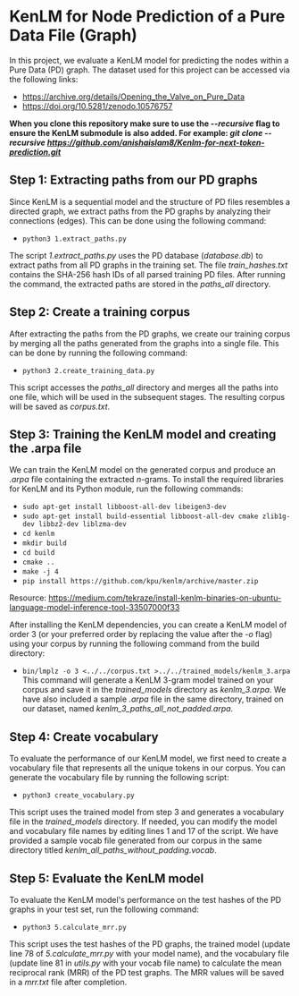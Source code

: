 # KenLM for Node Prediction of a Pure Data File (Graph)

In this project, we evaluate a KenLM model for predicting the nodes within a Pure Data (PD) graph. The dataset used for this project can be accessed via the following links:
- https://archive.org/details/Opening_the_Valve_on_Pure_Data
- https://doi.org/10.5281/zenodo.10576757

**When you clone this repository make sure to use the *--recursive* flag to ensure the KenLM submodule is also added. For example: *git clone --recursive https://github.com/anishaislam8/Kenlm-for-next-token-prediction.git***


## Step 1: Extracting paths from our PD graphs
Since KenLM is a sequential model and the structure of PD files resembles a directed graph, we extract paths from the PD graphs by analyzing their connections (edges). This can be done using the following command:
- `python3 1.extract_paths.py`

The script *1.extract_paths.py* uses the PD database (*database.db*) to extract paths from all PD graphs in the training set. The file *train_hashes.txt* contains the SHA-256 hash IDs of all parsed training PD files. After running the command, the extracted paths are stored in the *paths_all* directory.

## Step 2: Create a training corpus
After extracting the paths from the PD graphs, we create our training corpus by merging all the paths generated from the graphs into a single file. This can be done by running the following command:
- `python3 2.create_training_data.py`

This script accesses the *paths_all* directory and merges all the paths into one file, which will be used in the subsequent stages. The resulting corpus will be saved as *corpus.txt*.

## Step 3: Training the KenLM model and creating the .arpa file
We can train the KenLM model on the generated corpus and produce an *.arpa* file containing the extracted *n*-grams. To install the required libraries for KenLM and its Python module, run the following commands:
- `sudo apt-get install libboost-all-dev libeigen3-dev`
- `sudo apt-get install build-essential libboost-all-dev cmake zlib1g-dev libbz2-dev liblzma-dev`
- `cd kenlm`
- `mkdir build`
- `cd build` 
- `cmake ..`
- `make -j 4`
- `pip install https://github.com/kpu/kenlm/archive/master.zip`

Resource: https://medium.com/tekraze/install-kenlm-binaries-on-ubuntu-language-model-inference-tool-33507000f33

After installing the KenLM dependencies, you can create a KenLM model of order 3 (or your preferred order by replacing the value after the *-o* flag) using your corpus by running the following command from the build directory:
- `bin/lmplz -o 3 <../../corpus.txt >../../trained_models/kenlm_3.arpa`
This command will generate a KenLM 3-gram model trained on your corpus and save it in the *trained_models* directory as *kenlm_3.arpa*. We have also included a sample *.arpa* file in the same directory, trained on our dataset, named *kenlm_3_paths_all_not_padded.arpa*.

## Step 4: Create vocabulary

To evaluate the performance of our KenLM model, we first need to create a vocabulary file that represents all the unique tokens in our corpus. You can generate the vocabulary file by running the following script:
- `python3 create_vocabulary.py`

This script uses the trained model from step 3 and generates a vocabulary file in the *trained_models* directory. If needed, you can modify the model and vocabulary file names by editing lines 1 and 17 of the script. We have provided a sample vocab file generated from our corpus in the same directory titled *kenlm_all_paths_without_padding.vocab*.

## Step 5: Evaluate the KenLM model

To evaluate the KenLM model's performance on the test hashes of the PD graphs in your test set, run the following command:
- `python3 5.calculate_mrr.py`

This script uses the test hashes of the PD graphs, the trained model (update line 78 of *5.calculate_mrr.py* with your model name), and the vocabulary file (update line 81 in *utils.py* with your vocab file name) to calculate the mean reciprocal rank (MRR) of the PD test graphs. The MRR values will be saved in a *mrr.txt* file after completion.